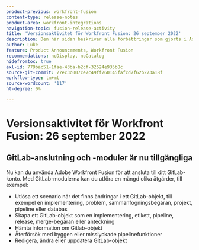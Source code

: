 ```yaml
---
product-previous: workfront-fusion
content-type: release-notes
product-area: workfront-integrations
navigation-topic: fusion-release-activity
title: 'Versionsaktivitet för Workfront Fusion: 26 september 2022'
description: Den här sidan beskriver alla förbättringar som gjorts i Adobe Workfront Fusion den 19 september 2022.
author: Luke
feature: Product Announcements, Workfront Fusion
recommendations: noDisplay, noCatalog
hidefromtoc: true
exl-id: 779bac51-1fae-43ba-b2cf-32524e935b8c
source-git-commit: 77ec3c007ce7c49ff760145fafcd7f62b273a18f
workflow-type: tm+mt
source-wordcount: '117'
ht-degree: 0%

---
```


# Versionsaktivitet för Workfront Fusion: 26 september 2022

## GitLab-anslutning och -moduler är nu tillgängliga

Nu kan du använda Adobe Workfront Fusion för att ansluta till ditt GitLab-konto. Med GitLab-modulerna kan du utföra en mängd olika åtgärder, till exempel:

* Utlösa ett scenario när det finns ändringar i ett GitLab-objekt, till exempel en implementering, problem, sammanfogningsbegäran, projekt, pipeline eller databas
* Skapa ett GitLab-objekt som en implementering, etikett, pipeline, release, merge-begäran eller anteckning
* Hämta information om Gitlab-objekt
* Återförsök med byggen eller misslyckade pipelinefunktioner
* Redigera, ändra eller uppdatera GitLab-objekt
